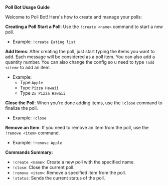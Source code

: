 **Poll Bot Usage Guide**

Welcome to Poll Bot! Here's how to create and manage your polls:

**Creating a Poll**
**Start a Poll**: Use the `!create <name>` command to start a new poll.
  - Example: `!create Eating list`

**Add Items**: After creating the poll, just start typing the items you want to add. Each message will be considered as a poll item. You can also add a quantity number. You can also change the config so u need to type `!add <item>` to add an item.
  - Example:
     - Type `Apple`
     - Type `Pizza Hawaii`
     - Type `2x Pizza Hawaii`

**Close the Poll**: When you're done adding items, use the `!close` command to finalize the poll.
  - Example: `!close`

**Remove an Item**: If you need to remove an item from the poll, use the `!remove <item>` command.
  - Example: `!remove Apple`

**Commands Summary:**
- `!create <name>`: Create a new poll with the specified name.
- `!close`: Close the current poll.
- `!remove <item>`: Remove a specified item from the poll.
- `!status`: Sends the current status of the poll.
